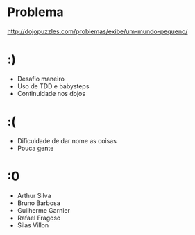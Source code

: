 Problema
========

http://dojopuzzles.com/problemas/exibe/um-mundo-pequeno/

:)
==

* Desafio maneiro
* Uso de TDD e babysteps
* Continuidade nos dojos

:(
==

* Dificuldade de dar nome as coisas
* Pouca gente

:0
==

* Arthur Silva
* Bruno Barbosa
* Guilherme Garnier
* Rafael Fragoso
* Silas Villon
